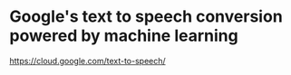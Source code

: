 # Google's text to speech conversion powered by machine learning

https://cloud.google.com/text-to-speech/
